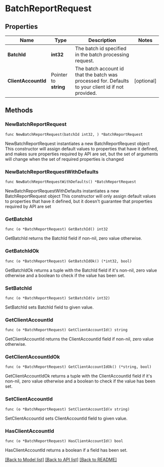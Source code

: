 # BatchReportRequest

## Properties

Name | Type | Description | Notes
------------ | ------------- | ------------- | -------------
**BatchId** | **int32** | The batch id specified in the batch processing request. | 
**ClientAccountId** | Pointer to **string** | The batch account id that the batch was processed for. Defaults to your client id if not provided. | [optional] 

## Methods

### NewBatchReportRequest

`func NewBatchReportRequest(batchId int32, ) *BatchReportRequest`

NewBatchReportRequest instantiates a new BatchReportRequest object
This constructor will assign default values to properties that have it defined,
and makes sure properties required by API are set, but the set of arguments
will change when the set of required properties is changed

### NewBatchReportRequestWithDefaults

`func NewBatchReportRequestWithDefaults() *BatchReportRequest`

NewBatchReportRequestWithDefaults instantiates a new BatchReportRequest object
This constructor will only assign default values to properties that have it defined,
but it doesn't guarantee that properties required by API are set

### GetBatchId

`func (o *BatchReportRequest) GetBatchId() int32`

GetBatchId returns the BatchId field if non-nil, zero value otherwise.

### GetBatchIdOk

`func (o *BatchReportRequest) GetBatchIdOk() (*int32, bool)`

GetBatchIdOk returns a tuple with the BatchId field if it's non-nil, zero value otherwise
and a boolean to check if the value has been set.

### SetBatchId

`func (o *BatchReportRequest) SetBatchId(v int32)`

SetBatchId sets BatchId field to given value.


### GetClientAccountId

`func (o *BatchReportRequest) GetClientAccountId() string`

GetClientAccountId returns the ClientAccountId field if non-nil, zero value otherwise.

### GetClientAccountIdOk

`func (o *BatchReportRequest) GetClientAccountIdOk() (*string, bool)`

GetClientAccountIdOk returns a tuple with the ClientAccountId field if it's non-nil, zero value otherwise
and a boolean to check if the value has been set.

### SetClientAccountId

`func (o *BatchReportRequest) SetClientAccountId(v string)`

SetClientAccountId sets ClientAccountId field to given value.

### HasClientAccountId

`func (o *BatchReportRequest) HasClientAccountId() bool`

HasClientAccountId returns a boolean if a field has been set.


[[Back to Model list]](../README.md#documentation-for-models) [[Back to API list]](../README.md#documentation-for-api-endpoints) [[Back to README]](../README.md)


